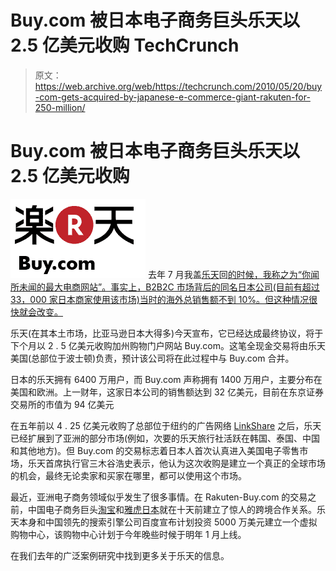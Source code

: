 # Buy.com 被日本电子商务巨头乐天以 2.5 亿美元收购 TechCrunch

> 原文：<https://web.archive.org/web/https://techcrunch.com/2010/05/20/buy-com-gets-acquired-by-japanese-e-commerce-giant-rakuten-for-250-million/>

# Buy.com 被日本电子商务巨头乐天以 2.5 亿美元收购

[![](img/c3f8de145ce8df25d347bb78eacb96da.png "Picture 2")](https://web.archive.org/web/20230129101935/https://techcrunch.com/wp-content/uploads/2010/05/picture-22.png) 去年 7 月我盖[乐天](https://web.archive.org/web/20230129101935/http://en.rakuten.co.jp/)回[的时候，我称之为“你闻所未闻的最大电商网站”。事实上，B2B2C 市场背后的同名日本公司(目前有超过 33，000 家日本商家使用该市场)当时的海外总销售额不到 10%。但这种情况很快就会改变。](https://web.archive.org/web/20230129101935/https://techcrunch.com/2009/07/05/japans-rakuten-can-the-biggest-e-commerce-site-you-never-heard-of-become-a-threat-for-amazon-globally/)

乐天(在其本土市场，比亚马逊日本大得多)今天宣布，它已经达成最终协议，将于下个月以 2 . 5 亿美元收购加州购物门户网站 Buy.com。这笔全现金交易将由乐天美国(总部位于波士顿)负责，预计该公司将在此过程中与 Buy.com 合并。

日本的乐天拥有 6400 万用户，而 Buy.com 声称拥有 1400 万用户，主要分布在美国和欧洲。上一财年，这家日本公司的销售额达到 32 亿美元，目前在东京证券交易所的市值为 94 亿美元

在五年前以 4 . 25 亿美元收购了总部位于纽约的广告网络 [LinkShare](https://web.archive.org/web/20230129101935/http://www.linkshare.com/) 之后，乐天已经扩展到了亚洲的部分市场(例如，次要的乐天旅行社活跃在韩国、泰国、中国和其他地方)。但 Buy.com 的交易标志着日本人首次认真进入美国电子零售市场，乐天首席执行官三木谷浩史表示，他认为这次收购是建立一个真正的全球市场的机会，最终无论卖家和买家在哪里，都可以使用这个市场。

最近，亚洲电子商务领域似乎发生了很多事情。在 Rakuten-Buy.com 的交易之前，中国电子商务巨头[淘宝](https://web.archive.org/web/20230129101935/http://www.taobao.com/)和[雅虎日本](https://web.archive.org/web/20230129101935/http://www.yahoo.co.jp/)就在十天前建立了惊人的跨境合作关系。乐天本身和中国领先的搜索引擎公司百度宣布计划投资 5000 万美元建立一个虚拟购物中心，该购物中心计划于今年晚些时候于明年 1 月上线。

在我们去年的广泛案例研究中找到更多关于乐天的信息。